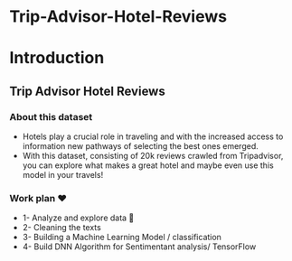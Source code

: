 # Trip-Advisor-Hotel-Reviews
# Introduction 
## Trip Advisor Hotel Reviews 

### About this dataset 
- Hotels play a crucial role in traveling and with the increased access to information new pathways of selecting the best ones emerged.
- With this dataset, consisting of 20k reviews crawled from Tripadvisor, you can explore what makes a great hotel and maybe even use this model in your travels!

### Work plan ❤️ 
- 1- Analyze and explore data 🤝 
- 2- Cleaning the texts 
- 3- Building a Machine Learning Model / classification 
- 4- Build DNN Algorithm for Sentimentant analysis/ TensorFlow
